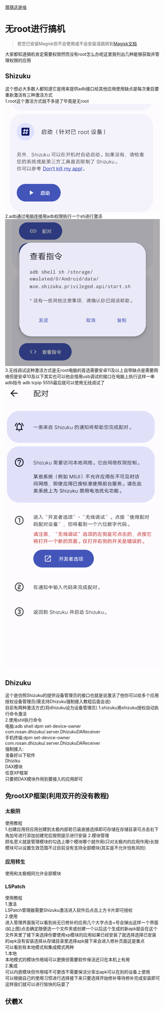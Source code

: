 [猜猜这是啥](1.md)

# 无root进行搞机       
> 若您已安装Magisk但不会使用或不会安装请跳转到[Magisk文档](https://chouge1huao.github.io/MagiskDocument/)        
    
大家都知道搞机肯定需要权限然而没有root怎么办呢这里我列出几种能够获取并管理权限的应用      
## Shizuku    
这个想必大多数人都知道它是用来提供adb接口给其他应用使用缺点是每次重启要重新激活有三种激活方式      
1.root这个激活方式就不多提了毕竟是无root         
![](images/sroot.png)
2.adb通过电脑连接用adb权限执行一个sh进行激活            
![](images/sadb.png)          
3.无线调试这种激活方式是无root电脑的首选需要安卓11及以上自带缺点是需要网络但是安卓10及以下其实也可以他会借用usb调试的接口在电脑上执行这样一串adb指令 adb tcpip 5555最后就可以使用无线调试了  
![](images/s.png)

   
## Dhizuku     
这个是仿照Shizuku的提供设备管理员的接口也就是说激活了他你可以给多个应用授权设备管理员(需支持Dhizuku强制接入教程后面会说)          
目前有两种激活方式(将dhizuku设为设备管理员)
1.shizuku用shizuku授权自动执行命令激活        
2.使用shll执行命令        
电脑:adb shell dpm set-device-owner com.rosan.dhizuku/.server.DhizukuDAReceiver          
手机终端:dpm set-device-owner com.rosan.dhizuku/.server.DhizukuDAReceiver         
强制接入:     
准备好以下软件       
Dhiziku       
DAX模块     
任意XP框架      
只要把DAX模块作用到要接入的应用即可

## 免rootXP框架(利用双开的没有教程)     
### 太极阴     
使用教程     
1.创建应用将应用创建到太极内部若已装直接选择即可存储在存储目录可点击右下角加号进行添加创建完后按照提示进行安装
2.模块管理     
顾名思义就是管理模块的勾选上哪个模块哪个就作用(只对太极内的应用作用)长按模块可以设置生效范围不过目前没有支持全部模块(其实是不允许怕有风险)          
### 应用转生     
使用和太极相同允许全部模块      
### LSPatch     
使用教程      
1.激活   
LSPatch管理器需要Shizuku激活进入软件后点击上方卡片即可授权          
2.使用       
进入管理界面我可以看到尚无已修补的应用几个大字点击+号会弹出这样一个界面(如上图)点击确定随便选一个文件夹或创建一个以后这个生成的新apk就会在这个文件夹里了接下来选择你要使用xp模块的应用如果已经安装了就选择选择已安装的apk没有安装选择从存储目录里选择apk接下来会进入修补页面这是重点       
可以看到有本地模式和集成模式两种       
1.本地       
本地模式的模块作用域可以更换但需要软件保活还只在本机上有用      
2.集成           
可以内嵌模块但作用域不可更改不需要保活分享出apk可以在别的设备上使用      
可以根据自己的使用习惯进行选择接下来只要选择开始修补等待修补完成安装即可      
这样我们就可以进行愉快的玩耍了      
## 伏羲X

